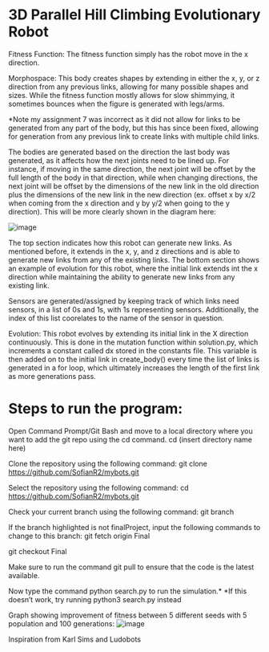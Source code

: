 # 3D Parallel Hill Climbing Evolutionary Robot
Fitness Function: The fitness function simply has the robot move in the x direction.

Morphospace: This body creates shapes by extending in either the x, y, or z direction from any previous links, allowing for many possible shapes and sizes. While the fitness function mostly allows for slow shimmying, it sometimes bounces when the figure is generated with legs/arms. 

*Note my assignment 7 was incorrect as it did not allow for links to be generated from any part of the body, but this has since been fixed, allowing for generation from any previous link to create links with multiple child links. 

The bodies are generated based on the direction the last body was generated, as it affects how the next joints need to be lined up. For instance, if moving in the same direction, the next joint will be offset by the full length of the body in that direction, while when changing directions, the next joint will be offset by the dimensions of the new link in the old direction plus the dimensions of the new link in the new direction (ex. offset x by x/2 when coming from the x direction and y by y/2 when going to the y direction). This will be more clearly shown in the diagram here:

![image](https://user-images.githubusercontent.com/103147652/224819166-bd374676-e55e-452c-8142-0d8a8848ae80.png)

The top section indicates how this robot can generate new links. As mentioned before, it extends in the x, y, and z directions and is able to generate new links from any of the existing links. 
The bottom section shows an example of evolution for this robot, where the initial link extends int the x direction while maintaining the ability to generate new links from any existing link. 


Sensors are generated/assigned by keeping track of which links need sensors, in a list of 0s and 1s, with 1s representing sensors. Additionally, the index of this list coorelates to the name of the sensor in question.

Evolution: This robot evolves by extending its initial link in the X direction continuously. This is done in the mutation function within solution.py, which increments a constant called dx stored in the constants file. This variable is then added on to the initial link in create_body() every time the list of links is generated in a for loop, which ultimately increases the length of the first link as more generations pass. 

# Steps to run the program: 
Open Command Prompt/Git Bash and move to a local directory where you want to add the git repo using the cd command. cd (insert directory name here)

Clone the repository using the following command: git clone https://github.com/SofianR2/mybots.git

Select the repository using the following command: cd https://github.com/SofianR2/mybots.git

Check your current branch using the following command: git branch

If the branch highlighted is not finalProject, input the following commands to change to this branch: git fetch origin Final

git checkout Final

Make sure to run the command git pull to ensure that the code is the latest available.

Now type the command python search.py to run the simulation.* *If this doesn’t work, try running python3 search.py instead

Graph showing improvement of fitness between 5 different seeds with 5 population and 100 generations: 
![image](https://user-images.githubusercontent.com/103147652/222050028-536e50b9-aa0d-4561-b08b-b44091729eed.png)

Inspiration from Karl Sims and Ludobots
